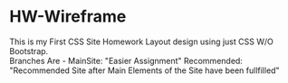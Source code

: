 # HW-Wireframe
This is my First CSS Site Homework Layout design using just CSS W/O Bootstrap.  
Branches Are -
MainSite: "Easier Assignment"
Recommended: "Recommended Site after Main Elements of the Site have been fullfilled"
